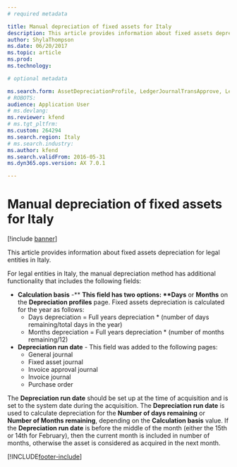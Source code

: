 ```yaml
---
# required metadata

title: Manual depreciation of fixed assets for Italy
description: This article provides information about fixed assets depreciation for legal entities in Italy. 
author: ShylaThompson
ms.date: 06/20/2017
ms.topic: article
ms.prod: 
ms.technology: 

# optional metadata

ms.search.form: AssetDepreciationProfile, LedgerJournalTransApprove, LedgerJournalTransAsset, LedgerJournalTransDaily, LedgerJournalTransVendInvoice, PurchTable
# ROBOTS: 
audience: Application User
# ms.devlang: 
ms.reviewer: kfend
# ms.tgt_pltfrm: 
ms.custom: 264294
ms.search.region: Italy
# ms.search.industry: 
ms.author: kfend
ms.search.validFrom: 2016-05-31
ms.dyn365.ops.version: AX 7.0.1

---
```


# Manual depreciation of fixed assets for Italy

[!include [banner](../includes/banner.md)]

This article provides information about fixed assets depreciation for legal entities in Italy. 

For legal entities in Italy, the manual depreciation method has additional functionality that includes the following fields:

- <strong>Calculation basis</strong> -** <strong>This field has two options: **Days</strong> or <strong>Months</strong> on the <strong>Depreciation profiles</strong> page. Fixed assets depreciation is calculated for the year as follows:
  -   Days depreciation = Full years depreciation \* (number of days remaining/total days in the year)
  -   Months depreciation = Full years depreciation \* (number of months remaining/12)
- **Depreciation run date** - This field was added to the following pages:
  -   General journal
  -   Fixed asset journal
  -   Invoice approval journal
  -   Invoice journal
  -   Purchase order

The **Depreciation run date** should be set up at the time of acquisition and is set to the system date during the acquisition. The **Depreciation run date** is used to calculate depreciation for the **Number of days remaining** or **Number of Months remaining**, depending on the **Calculation basis** value. If the **Depreciation run date** is before the middle of the month (either the 15th or 14th for February), then the current month is included in number of months, otherwise the asset is considered as acquired in the next month.





[!INCLUDE[footer-include](../../includes/footer-banner.md)]